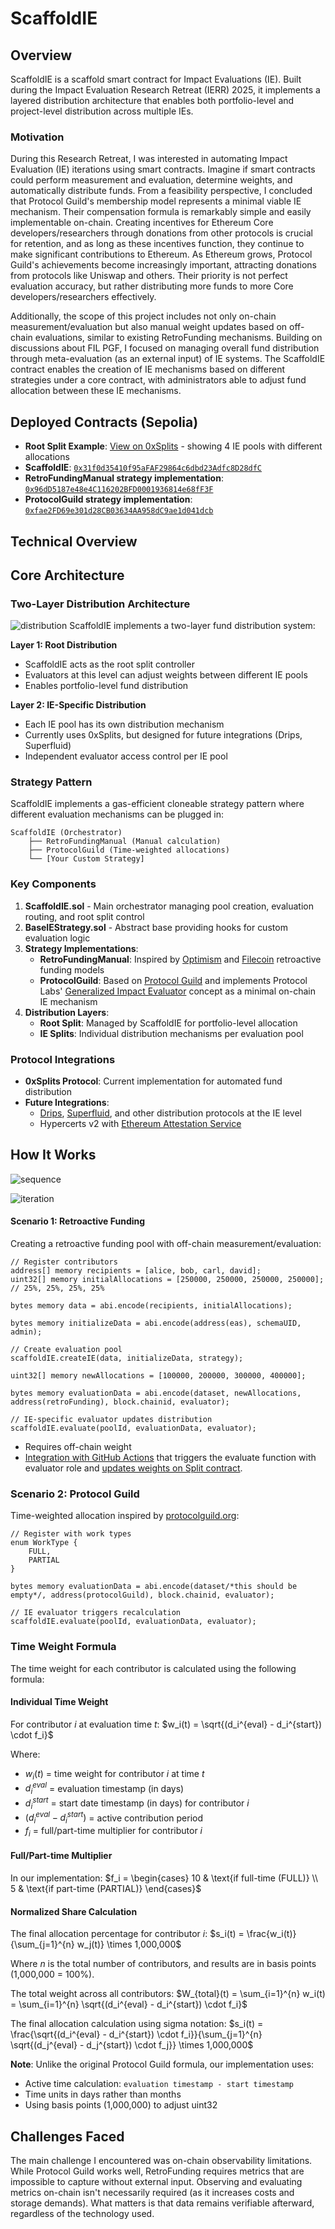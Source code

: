 # ScaffoldIE

## Overview

ScaffoldIE is a scaffold smart contract for Impact Evaluations (IE). Built during the Impact Evaluation Research Retreat (IERR) 2025, it implements a layered distribution architecture that enables both portfolio-level and project-level distribution across multiple IEs.

### Motivation

During this Research Retreat, I was interested in automating Impact Evaluation (IE) iterations using smart contracts. Imagine if smart contracts could perform measurement and evaluation, determine weights, and automatically distribute funds. From a feasibility perspective, I concluded that Protocol Guild's membership model represents a minimal viable IE mechanism. Their compensation formula is remarkably simple and easily implementable on-chain. Creating incentives for Ethereum Core developers/researchers through donations from other protocols is crucial for retention, and as long as these incentives function, they continue to make significant contributions to Ethereum. As Ethereum grows, Protocol Guild's achievements become increasingly important, attracting donations from protocols like Uniswap and others. Their priority is not perfect evaluation accuracy, but rather distributing more funds to more Core developers/researchers effectively.

Additionally, the scope of this project includes not only on-chain measurement/evaluation but also manual weight updates based on off-chain evaluations, similar to existing RetroFunding mechanisms.
Building on discussions about FIL PGF, I focused on managing overall fund distribution through meta-evaluation (as an external input) of IE systems. The ScaffoldIE contract enables the creation of IE mechanisms based on different strategies under a core contract, with administrators able to adjust fund allocation between these IE mechanisms.

## Deployed Contracts (Sepolia)

- **Root Split Example**: [View on 0xSplits](https://app.splits.org/accounts/0x159F16726970a8E2067318A1bD0177029C0886A3/?chainId=11155111) - showing 4 IE pools with different allocations
- **ScaffoldIE**: [`0x31f0d35410f95aFAF29864c6dbd23Adfc8D28dfC`](https://sepolia.etherscan.io/address/0x31f0d35410f95aFAF29864c6dbd23Adfc8D28dfC)
- **RetroFundingManual strategy implementation**: [`0x96dD5187e48e4C116202BFD0001936814e68fF3F`](https://sepolia.etherscan.io/address/0x96dD5187e48e4C116202BFD0001936814e68fF3F)
- **ProtocolGuild strategy implementation**: [`0xfae2FD69e301d28CB03634AA958dC9ae1d041dcb`](https://sepolia.etherscan.io/address/0xfae2FD69e301d28CB03634AA958dC9ae1d041dcb)

## Technical Overview

## Core Architecture

### Two-Layer Distribution Architecture

![distribution](https://hackmd.io/_uploads/H1OdyzX_xe.png)
ScaffoldIE implements a two-layer fund distribution system:

**Layer 1: Root Distribution**

- ScaffoldIE acts as the root split controller
- Evaluators at this level can adjust weights between different IE pools
- Enables portfolio-level fund distribution

**Layer 2: IE-Specific Distribution**

- Each IE pool has its own distribution mechanism
- Currently uses 0xSplits, but designed for future integrations (Drips, Superfluid)
- Independent evaluator access control per IE pool

### Strategy Pattern

ScaffoldIE implements a gas-efficient cloneable strategy pattern where different evaluation mechanisms can be plugged in:

```
ScaffoldIE (Orchestrator)
    ├── RetroFundingManual (Manual calculation)
    ├── ProtocolGuild (Time-weighted allocations)
    └── [Your Custom Strategy]
```

### Key Components

1. **ScaffoldIE.sol** - Main orchestrator managing pool creation, evaluation routing, and root split control
2. **BaseIEStrategy.sol** - Abstract base providing hooks for custom evaluation logic
3. **Strategy Implementations**:
   - **RetroFundingManual**: Inspired by [Optimism](https://optimism.io) and [Filecoin](https://filecoin.io) retroactive funding models
   - **ProtocolGuild**: Based on [Protocol Guild](https://protocolguild.org) and implements Protocol Labs' [Generalized Impact Evaluator](https://research.protocol.ai/publications/generalized-impact-evaluators/ngwhitepaper2.pdf) concept as a minimal on-chain IE mechanism
4. **Distribution Layers**:
   - **Root Split**: Managed by ScaffoldIE for portfolio-level allocation
   - **IE Splits**: Individual distribution mechanisms per evaluation pool

### Protocol Integrations

- **0xSplits Protocol**: Current implementation for automated fund distribution
- **Future Integrations**:
  - [Drips](https://drips.network), [Superfluid](https://superfluid.finance), and other distribution protocols at the IE level
  - Hypercerts v2 with [Ethereum Attestation Service](https://attest.org)

## How It Works

![sequence](https://hackmd.io/_uploads/HyOdLyQuxx.png)

![iteration](https://hackmd.io/_uploads/S1u_Ikmdel.png)

#### Scenario 1: Retroactive Funding

Creating a retroactive funding pool with off-chain measurement/evaluation:

```solidity
// Register contributors
address[] memory recipients = [alice, bob, carl, david];
uint32[] memory initialAllocations = [250000, 250000, 250000, 250000]; // 25%, 25%, 25%, 25%

bytes memory data = abi.encode(recipients, initialAllocations);

bytes memory initializeData = abi.encode(address(eas), schemaUID, admin);

// Create evaluation pool
scaffoldIE.createIE(data, initializeData, strategy);

uint32[] memory newAllocations = [100000, 200000, 300000, 400000];

bytes memory evaluationData = abi.encode(dataset, newAllocations, address(retroFunding), block.chainid, evaluator);

// IE-specific evaluator updates distribution
scaffoldIE.evaluate(poolId, evaluationData, evaluator);
```

- Requires off-chain weight
- [Integration with GitHub Actions](https://github.com/tnkshuuhei/scaffold-ie/actions/runs/16822751416) that triggers the evaluate function with evaluator role and [updates weights on Split contract](https://app.splits.org/accounts/0xBC45cB7D86b2b32D2de0B22195Cdb71daa7b2faa/?chainId=11155111).

### Scenario 2: Protocol Guild

Time-weighted allocation inspired by [protocolguild.org](https://protocolguild.org):

```solidity
// Register with work types
enum WorkType {
    FULL,
    PARTIAL
}

bytes memory evaluationData = abi.encode(dataset/*this should be empty*/, address(protocolGuild), block.chainid, evaluator);

// IE evaluator triggers recalculation
scaffoldIE.evaluate(poolId, evaluationData, evaluator);
```

### Time Weight Formula

The time weight for each contributor is calculated using the following formula:

#### Individual Time Weight

For contributor $i$ at evaluation time $t$:
$w_i(t) = \sqrt{(d_i^{eval} - d_i^{start}) \cdot f_i}$

Where:

- $w_i(t)$ = time weight for contributor $i$ at time $t$
- $d_i^{eval}$ = evaluation timestamp (in days)
- $d_i^{start}$ = start date timestamp (in days) for contributor $i$
- $(d_i^{eval} - d_i^{start})$ = active contribution period
- $f_i$ = full/part-time multiplier for contributor $i$

#### Full/Part-time Multiplier

In our implementation:
$f_i = \begin{cases}
10 & \text{if full-time (FULL)} \\
5 & \text{if part-time (PARTIAL)}
\end{cases}$

#### Normalized Share Calculation

The final allocation percentage for contributor $i$:
$s_i(t) = \frac{w_i(t)}{\sum_{j=1}^{n} w_j(t)} \times 1,000,000$

Where $n$ is the total number of contributors, and results are in basis points (1,000,000 = 100%).

The total weight across all contributors:
$W_{total}(t) = \sum_{i=1}^{n} w_i(t) = \sum_{i=1}^{n} \sqrt{(d_i^{eval} - d_i^{start}) \cdot f_i}$

The final allocation calculation using sigma notation:
$s_i(t) = \frac{\sqrt{(d_i^{eval} - d_i^{start}) \cdot f_i}}{\sum_{j=1}^{n} \sqrt{(d_j^{eval} - d_j^{start}) \cdot f_j}} \times 1,000,000$

**Note**: Unlike the original Protocol Guild formula, our implementation uses:

- Active time calculation: `evaluation timestamp - start timestamp`
- Time units in days rather than months
- Using basis points (1,000,000) to adjust uint32

## Challenges Faced

The main challenge I encountered was on-chain observability limitations. While Protocol Guild works well, RetroFunding requires metrics that are impossible to capture without external input. Observing and evaluating metrics on-chain isn't necessarily required (as it increases costs and storage demands). What matters is that data remains verifiable afterward, regardless of the technology used.
